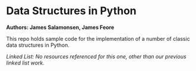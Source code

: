 # Data Structures in Python
**Authors: James Salamonsen, James Feore**

This repo holds sample code for the implementation of a number of classic data structures in Python.

*Linked List: No resources referenced for this one, other than our previous linked list work.*